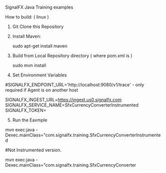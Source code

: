 SignalFX Java Training examples


How to build: ( linux )

1. Git Clone this Repository

2. Install Maven:

    sudo apt-get install maven 
    
3. Build from Local Repository directory ( where pom.xml is )

    sudo mvn install
    
4. Set Environment Variables

  
  #SIGNALFX_ENDPOINT_URL='http://localhost:9080/v1/trace' - only required if Agent is on another host

  SIGNALFX_INGEST_URL=https://ingest.us0.signalfx.com
  SIGNALFX_SERVICE_NAME=SfxCurrencyConverterInstrumented
  SIGNALFX_TOKEN=<YourTokenHere>

5. Run the Eaxmple

mvn exec:java -Dexec.mainClass="com.signalfx.training.SfxCurrencyConverterInstrumented

#Not Instrumented version.

mvn exec:java -Dexec.mainClass="com.signalfx.training.SfxCurrencyConverter
